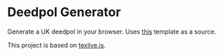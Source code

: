 Deedpol Generator
==========

Generate a UK deedpol in your browser. Uses [this](https://github.com/mavi0/deedpol-template) template as a source.


This project is based on [texlive.js](https://github.com/manuels/texlive.js).

